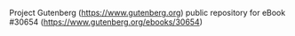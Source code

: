 Project Gutenberg (https://www.gutenberg.org) public repository for eBook #30654 (https://www.gutenberg.org/ebooks/30654)
